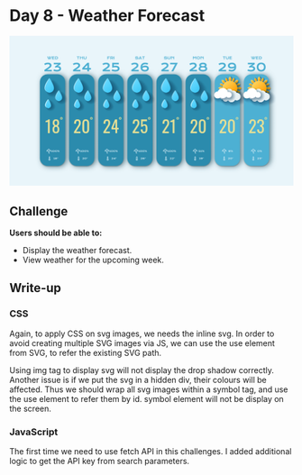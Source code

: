 # Day 8 - Weather Forecast

![Advent of JavaScript](screen.gif)

## Challenge

**Users should be able to:**

-   Display the weather forecast.
-   View weather for the upcoming week.

## Write-up

### CSS

Again, to apply CSS on svg images, we needs the inline svg.
In order to avoid creating multiple SVG images via JS,
we can use the use element from SVG, to refer the existing SVG path.

Using img tag to display svg will not display the drop shadow correctly.
Another issue is if we put the svg in a hidden div, their colours will be affected.
Thus we should wrap all svg images within a symbol tag,
and use the use element to refer them by id.
symbol element will not be display on the screen.

### JavaScript

The first time we need to use fetch API in this challenges.
I added additional logic to get the API key from search parameters.
